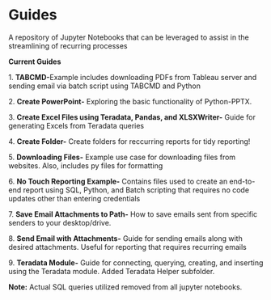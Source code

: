 
# Guides 

<p>A repository of Jupyter Notebooks that can be leveraged to assist in the streamlining of recurring processes</p>
<p><b>Current Guides</b></p>
<p>1. <b>TABCMD-</b>Example includes downloading PDFs from Tableau server and sending email via batch script using TABCMD and Python</p>
<p>2. <b>Create PowerPoint-</b> Exploring the basic functionality of Python-PPTX. </p>
<p>3. <b>Create Excel Files using Teradata, Pandas, and XLSXWriter-</b> Guide for generating Excels from Teradata queries</p>
<p>4. <b>Create Folder-</b> Create folders for reccurring reports for tidy reporting!</p>
<p>5. <b>Downloading Files-</b> Example use case for downloading files from websites. Also, includes py files for formatting</p>
<p>6. <b>No Touch Reporting Example-</b> Contains files used to create an end-to-end report using SQL, Python, and Batch scripting that requires no code updates other than entering credentials</p>
<p>7. <b>Save Email Attachments to Path-</b> How to save emails sent from specific senders to your desktop/drive.</p>
<p>8. <b>Send Email with Attachments-</b> Guide for sending emails along with desired attachments. Useful for reporting that requires recurring emails</p>
<p>9. <b>Teradata Module-</b> Guide for connecting, querying, creating, and inserting using the Teradata module. Added Teradata Helper subfolder.</p>
<p><b>Note:</b> Actual SQL queries utilized removed from all jupyter notebooks.</p>
